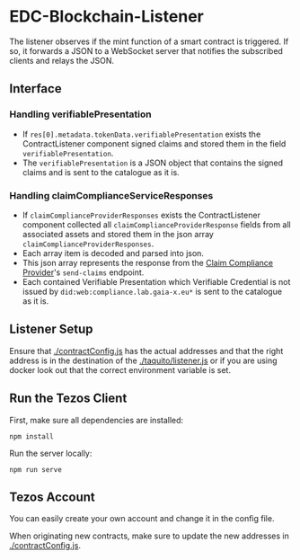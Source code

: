 # EDC-Blockchain-Listener

The listener observes if the mint function of a smart contract is triggered. If so, it forwards a JSON to a WebSocket server that notifies the subscribed clients and relays the JSON.

## Interface
### Handling verifiablePresentation
- If `res[0].metadata.tokenData.verifiablePresentation` exists the ContractListener component signed claims and stored them in the field `verifiablePresentation`. 
- The `verifiablePresentation` is a JSON object that contains the signed claims and is sent to the catalogue as it is.

### Handling claimComplianceServiceResponses
- If `claimComplianceProviderResponses` exists the ContractListener component collected all `claimComplianceProviderResponse` fields from all associated assets and stored them in the json array `claimComplianceProviderResponses`.
- Each array item is decoded and parsed into json.
- This json array represents the response from the [Claim Compliance Provider](https://claim-compliance-provider.gxfs.gx4fm.org/docs/)'s `send-claims` endpoint.
- Each contained Verifiable Presentation which Verifiable Credential is not issued by `did:web:compliance.lab.gaia-x.eu*` is sent to the catalogue as it is.


## Listener Setup

Ensure that [./contractConfig.js](./contractConfig.js) has the actual addresses and that the right address is in the destination of the [./taquito/listener.js](./taquito/listener.js) or if you are using docker look out that the correct environment variable is set.

## Run the Tezos Client

First, make sure all dependencies are installed:

```
npm install
```

Run the server locally:

```
npm run serve
```


## Tezos Account

You can easily create your own account and change it in the config file.

When originating new contracts, make sure to update the new addresses in [./contractConfig.js](./contractConfig.js).

